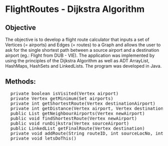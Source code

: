 # FlightRoutes - Dijkstra Algorithm

## Objective
The objective is to develop a flight route calculator that inputs a set of Vertices (= airports) and Edges (= routes) to a Graph and allows the user to ask for the single shortest path between a source airport and a destination airport (eg.: Flight from DUB - VIE). The application was implemented by using the principles of the Dijkstra Algorithm as well as ADT ArrayList, HashMaps, HashSets and LinkedLists. The program was developed in Java.

## Methods:
  <pre>
  private boolean isVisited(Vertex airport)
  private Vertex getMinimum(Set<Vertex> airports)
  private int getShortestRoute(Vertex destinationAirport)
  private int getDistance(Vertex airport, Vertex destinationAirport)
  public List<Vertex> getNeighbourAirports(Vertex newAirport)
  public void findShortestRoute(Vertex newAirport)
  public void runDijkstra(Vertex sourceAirport)
  public LinkedList<Vertex> getFinalRoute(Vertex destination)
  private void addRoute(String routeID, int sourceLocNo, int destLocNo, int miles)
  private void letsDoThis()
  </pre>

